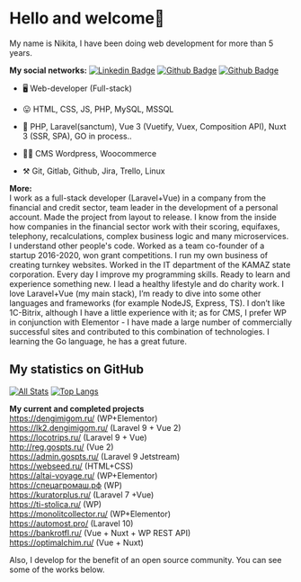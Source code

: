 # Hello and welcome👋

My name is Nikita, I have been doing web development for more than 5 years. <br>

**My social networks:**
[![Linkedin Badge](https://img.shields.io/badge/-nick_iv-0072b1?style=flat&logo=VK&logoColor=white&link=https://vk.com/nick_iv)](https://vk.com/nick_iv) 
[![Github Badge](https://img.shields.io/badge/-dllpl-grey?style=flat&logo=github&logoColor=white&link=https://github.com/dllpl/)](https://www.github.com/dllpl/)
[![Github Badge](https://img.shields.io/badge/-nick_iv7-C13584?style=flat&logo=instagram&logoColor=white&link=https://instagram.com/nick_iv7/)](https://www.instagram.com/nick_iv7/)<br>

- 🖥  Web-developer (Full-stack)<br>

- 😛 HTML, CSS, JS, PHP, MySQL, MSSQL
- 🔧 PHP, Laravel(sanctum), Vue 3 (Vuetify, Vuex, Composition API), Nuxt 3 (SSR, SPA), GO in process..
- 🧙‍♂️ CMS Wordpress, Woocommerce<br>
- ⚒  Git, Gitlab, Github, Jira, Trello, Linux

**More:**<br>
I work as a full-stack developer (Laravel+Vue) in a company from the financial and credit sector, team leader in the development of a personal account. Made the project from layout to release. I know from the inside how companies in the financial sector work with their scoring, equifaxes, telephony, recalculations, complex business logic and many microservices. I understand other people's code.
Worked as a team co-founder of a startup 2016-2020, won grant competitions. I run my own business of creating turnkey websites. Worked in the IT department of the KAMAZ state corporation. Every day I improve my programming skills. Ready to learn and experience something new. I lead a healthy lifestyle and do charity work. I love Laravel+Vue (my main stack), I’m ready to dive into some other languages and frameworks (for example NodeJS, Express, TS). I don’t like 1C-Bitrix, although I have a little experience with it; as for CMS, I prefer WP in conjunction with Elementor - I have made a large number of commercially successful sites and contributed to this combination of technologies. 
I learning the Go language, he has a great future.

## My statistics on GitHub
[![All Stats](https://github-readme-stats-axpwmfcg3.vercel.app/api?username=dllpl&show_icons=true&include_all_commits=true&count_private=true&hide=contribs)](https://github.com/dllpl/)
[![Top Langs](https://github-readme-stats-axpwmfcg3.vercel.app/api/top-langs/?username=dllpl&layout=compact )](https://github.com/dllpl/)

**My current and completed projects** <br>
https://dengimigom.ru/ (WP+Elementor)<br>
https://lk2.dengimigom.ru/ (Laravel 9 + Vue 2)<br>
https://locotrips.ru/ (Laravel 9 + Vue)<br>
http://reg.gospts.ru/ (Vue 2)<br>
https://admin.gospts.ru/ (Laravel 9 Jetstream)<br>
https://webseed.ru/ (HTML+CSS)<br>
https://altai-voyage.ru/ (WP+Elementor)<br>
https://спецагромаш.рф (WP) <br>
https://kuratorplus.ru/ (Laravel 7 +Vue)<br>
https://ti-stolica.ru/ (WP) <br>
https://monolitcollector.ru/ (WP+Elementor) <br>
https://automost.pro/ (Laravel 10) <br>
https://bankrotfl.ru/ (Vue + Nuxt + WP REST API) <br>
https://optimalchim.ru/ (Vue + Nuxt) <br>

Also, I develop for the benefit of an open source community. You can see some of the works below. 


